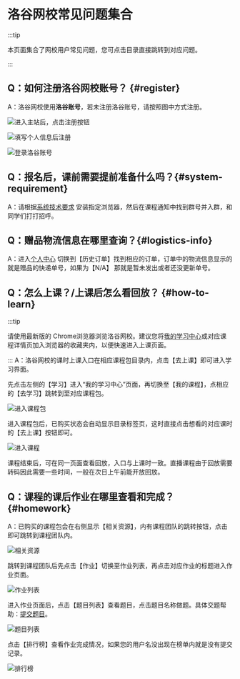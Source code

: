 # 洛谷网校常见问题集合

:::tip

本页面集合了网校用户常见问题，您可点击目录直接跳转到对应问题。

:::

## Q：如何注册洛谷网校账号？ {#register}

A：洛谷网校使用**洛谷账号**，若未注册洛谷账号，请按照图中方式注册。

![进入主站后，点击注册按钮](_image/register-1.jpg)

![填写个人信息后注册](_image/register-2.jpeg)

![登录洛谷账号](_image/register-3.jpeg)

## Q：报名后，课前需要提前准备什么吗？{#system-requirement}

A：请根据[系统技术要求](system-requirement.md) 安装指定浏览器，然后在课程通知中找到群号并入群，和同学们打打招呼。

## Q：赠品物流信息在哪里查询？{#logistics-info}

A：进入[个人中心](https://class.luogu.com.cn/me#history) 切换到【历史订单】找到相应的订单，订单中的物流信息显示的就是赠品的快递单号，如果为【N/A】 那就是暂未发出或者还没更新单号。

## Q：怎么上课？/上课后怎么看回放？ {#how-to-learn}

:::tip

请使用最新版的 Chrome浏览器浏览洛谷网校。建议您将[我的学习中心](https://class.luogu.com.cn/learn)或对应课程详情页加入浏览器的收藏夹内，以便快速进入上课页面。

:::
A：洛谷网校的课时上课入口在相应课程包目录内，点击【去上课】即可进入学习界面。

先点击左侧的【学习】进入“我的学习中心”页面，再切换至【我的课程】，点相应的【去学习】跳转到至对应课程包。

![进入课程包](_image/course.jpeg)

进入课程包后，已购买状态会自动显示目录标签页，这时直接点击想看的对应课时的【去上课】按钮即可。

![进入课程](_image/class.jpeg)

课程结束后，可在同一页面查看回放，入口与上课时一致。直播课程由于回放需要转码因此需要一些时间，一般在次日上午前能开放回放。

## Q：课程的课后作业在哪里查看和完成？{#homework}

A：已购买的课程包会在右侧显示【相关资源】，内有课程团队的跳转按钮，点击即可跳转到课程团队内。

![相关资源](_image/team_btn.jpg)

跳转到课程团队后先点击【作业】切换至作业列表，再点击对应作业的标题进入作业页面。

![作业列表](_image/team_homework.jpg)

进入作业页面后，点击【题目列表】查看题目，点击题目名称做题。具体交题帮助：[提交题目](../luogu/problem/submit)。

![题目列表](_image/homework-1.jpg)

点击【排行榜】查看作业完成情况，如果您的用户名没出现在榜单内就是没有提交记录。

![排行榜](_image/homework-2.jpg)


